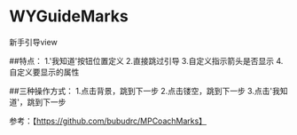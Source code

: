 # WYGuideMarks
新手引导view


##特点：
1.'我知道'按钮位置定义
2.直接跳过引导
3.自定义指示箭头是否显示
4.自定义要显示的属性

##三种操作方式：
1.点击背景，跳到下一步
2.点击镂空，跳到下一步
3.点击'我知道'，跳到下一步



参考：【https://github.com/bubudrc/MPCoachMarks】
